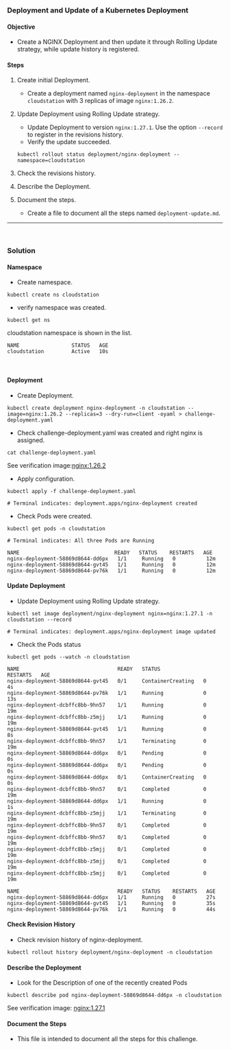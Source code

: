 ### **Deployment and Update of a Kubernetes Deployment**
#### **Objective**
- Create a NGINX Deployment and then update it through Rolling Update strategy, while update history is registered.

#### **Steps**
1. Create initial Deployment.
    - Create a deployment named `nginx-deployment` in the namespace `cloudstation` with 3 replicas of image `nginx:1.26.2`.

2. Update Deployment using Rolling Update strategy.
    - Update Deployment to version `nginx:1.27.1`. Use the option `--record` to register in the revisions history.
    - Verify the update succeeded.
    ```
    kubectl rollout status deployment/nginx-deployment --namespace=cloudstation
    ```

3. Check the revisions history.
4. Describe the Deployment.
5. Document the steps.
    - Create a file to document all the steps named `deployment-update.md`.
---
<br>

### **Solution**

#### **Namespace**
- Create namespace.
```
kubectl create ns cloudstation
```
- verify namespace was created.
```
kubectl get ns
```
cloudstation namespace is shown in the list.
```
NAME                 STATUS   AGE
cloudstation         Active   10s
```
<br>

#### **Deployment**
- Create Deployment.
```
kubectl create deployment nginx-deployment -n cloudstation --image=nginx:1.26.2 --replicas=3 --dry-run=client -oyaml > challenge-deployment.yaml
```
- Check challenge-deployment.yaml was created and right nginx is assigned.
```
cat challenge-deployment.yaml
```
See verification image:[nginx:1.26.2](images/nginx1.26.1.png)

- Apply configuration.
```
kubectl apply -f challenge-deployment.yaml

# Terminal indicates: deployment.apps/nginx-deployment created
```

- Check Pods were created.
```
kubectl get pods -n cloudstation

# Terminal indicates: All three Pods are Running
```
```
NAME                               READY   STATUS    RESTARTS   AGE
nginx-deployment-58869d8644-dd6px   1/1     Running   0          12m
nginx-deployment-58869d8644-gvt45   1/1     Running   0          12m
nginx-deployment-58869d8644-pv76k   1/1     Running   0          12m
```

#### **Update Deployment**

- Update Deployment using Rolling Update strategy.
```
kubectl set image deployment/nginx-deployment nginx=nginx:1.27.1 -n cloudstation --record

# Terminal indicates: deployment.apps/nginx-deployment image updated
```
- Check the Pods status
```
kubectl get pods --watch -n cloudstation
```
```
NAME                                READY   STATUS              RESTARTS   AGE
nginx-deployment-58869d8644-gvt45   0/1     ContainerCreating   0          4s
nginx-deployment-58869d8644-pv76k   1/1     Running             0          13s
nginx-deployment-dcbffc8bb-9hn57    1/1     Running             0          19m
nginx-deployment-dcbffc8bb-z5mjj    1/1     Running             0          19m
nginx-deployment-58869d8644-gvt45   1/1     Running             0          8s
nginx-deployment-dcbffc8bb-9hn57    1/1     Terminating         0          19m
nginx-deployment-58869d8644-dd6px   0/1     Pending             0          0s
nginx-deployment-58869d8644-dd6px   0/1     Pending             0          0s
nginx-deployment-58869d8644-dd6px   0/1     ContainerCreating   0          0s
nginx-deployment-dcbffc8bb-9hn57    0/1     Completed           0          19m
nginx-deployment-58869d8644-dd6px   1/1     Running             0          1s
nginx-deployment-dcbffc8bb-z5mjj    1/1     Terminating         0          19m
nginx-deployment-dcbffc8bb-9hn57    0/1     Completed           0          19m
nginx-deployment-dcbffc8bb-9hn57    0/1     Completed           0          19m
nginx-deployment-dcbffc8bb-z5mjj    0/1     Completed           0          19m
nginx-deployment-dcbffc8bb-z5mjj    0/1     Completed           0          19m
nginx-deployment-dcbffc8bb-z5mjj    0/1     Completed           0          19m
```
```
NAME                                READY   STATUS    RESTARTS   AGE
nginx-deployment-58869d8644-dd6px   1/1     Running   0          27s
nginx-deployment-58869d8644-gvt45   1/1     Running   0          35s
nginx-deployment-58869d8644-pv76k   1/1     Running   0          44s
```


#### **Check Revision History**
- Check revision history of nginx-deployment.
```
kubectl rollout history deployment/nginx-deployment -n cloudstation
```
 
 #### **Describe the Deployment**
 - Look for the Description of one of the recently created Pods
 ```
kubectl describe pod nginx-deployment-58869d8644-dd6px -n cloudstation
```
See verification image: [nginx:1.27.1](images/nginx1.27.1.png)


#### **Document the Steps**
- This file is intended to document all the steps for this challenge.